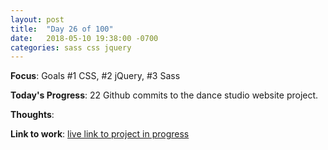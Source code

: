 ```yaml
---
layout: post
title:  "Day 26 of 100"
date:   2018-05-10 19:38:00 -0700
categories: sass css jquery
---
```


**Focus**: Goals #1 CSS, #2 jQuery, #3 Sass

**Today's Progress**: 22 Github commits to the dance studio website project.

**Thoughts**:

**Link to work**: [live link to project in progress](https://castlemaninc.github.io/lon-dance/)